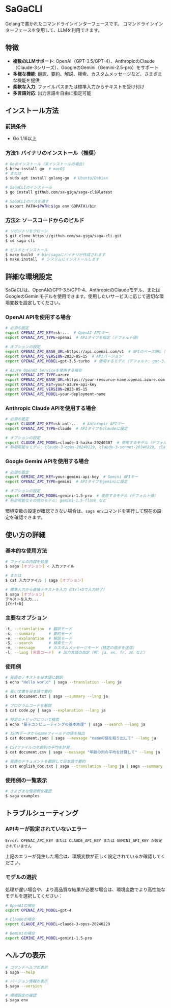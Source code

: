 # SaGaCLI
Golangで書かれたコマンドラインインターフェースです。
コマンドラインインターフェースを使用して、LLMを利用できます。

## 特徴

- **複数のLLMサポート**: OpenAI（GPT-3.5/GPT-4）、AnthropicのClaude（Claude-3シリーズ）、GoogleのGemini（Gemini-2.5-pro）をサポート
- **多様な機能**: 翻訳、要約、解説、検索、カスタムメッセージなど、さまざまな機能を提供
- **柔軟な入力**: ファイルパスまたは標準入力からテキストを受け付け
- **多言語対応**: 出力言語を自由に指定可能

## インストール方法

### 前提条件

- Go 1.16以上

### 方法1: バイナリのインストール（推奨）

```bash
# Goのインストール（未インストールの場合）
$ brew install go  # macOS
# または
$ sudo apt install golang-go  # Ubuntu/Debian

# SaGaCLIのインストール 
$ go install github.com/sa-giga/saga-cli@latest

# SaGaCLIのパスを通す
$ export PATH=$PATH:$(go env GOPATH)/bin
```

### 方法2: ソースコードからのビルド

```bash
# リポジトリをクローン
$ git clone https://github.com/sa-giga/saga-cli.git
$ cd saga-cli

# ビルドとインストール
$ make build  # bin/sagaにバイナリが作成されます
$ make install  # システムにインストールします
```

## 詳細な環境設定

SaGaCLIは、OpenAIのGPT-3.5/GPT-4、AnthropicのClaudeモデル、またはGoogleのGeminiモデルを使用できます。使用したいサービスに応じて適切な環境変数を設定してください。

### OpenAI APIを使用する場合

```bash
# 必須の設定
export OPENAI_API_KEY=sk-...  # OpenAI APIキー
export OPENAI_API_TYPE=openai  # APIタイプを指定（デフォルト値）

# オプションの設定
export OPENAI_API_BASE_URL=https://api.openai.com/v1  # APIのベースURL（デフォルト値）
export OPENAI_API_VERSION=2023-05-15  # APIバージョン
export OPENAI_API_MODEL=gpt-3.5-turbo  # 使用するモデル（デフォルト: gpt-3.5-turbo）

# Azure OpenAI Serviceを使用する場合
export OPENAI_API_TYPE=azure
export OPENAI_API_BASE_URL=https://your-resource-name.openai.azure.com
export OPENAI_API_KEY=your-azure-api-key
export OPENAI_API_VERSION=2023-05-15
export OPENAI_API_MODEL=your-deployment-name
```

### Anthropic Claude APIを使用する場合

```bash
# 必須の設定
export CLAUDE_API_KEY=sk-ant-...  # Anthropic APIキー
export OPENAI_API_TYPE=claude  # APIタイプをclaudeに設定

# オプションの設定
export CLAUDE_API_MODEL=claude-3-haiku-20240307  # 使用するモデル（デフォルト値）
# 利用可能なモデル: claude-3-opus-20240229, claude-3-sonnet-20240229, claude-3-haiku-20240307 など
```

### Google Gemini APIを使用する場合

```bash
# 必須の設定
export GEMINI_API_KEY=your-gemini-api-key  # Gemini APIキー
export OPENAI_API_TYPE=gemini  # APIタイプをgeminiに設定

# オプションの設定
export GEMINI_API_MODEL=gemini-1.5-pro  # 使用するモデル（デフォルト値）
# 利用可能なその他のモデル: gemini-1.5-flash など
```

環境変数の設定が確認できない場合は、`saga env`コマンドを実行して現在の設定を確認できます。

## 使い方の詳細

### 基本的な使用方法

```bash
# ファイルの内容を処理
$ saga [オプション] < 入力ファイル

# または
$ cat 入力ファイル | saga [オプション]

# 標準入力から直接テキストを入力（Ctrl+Dで入力終了）
$ saga [オプション]
テキストを入力...
[Ctrl+D]
```

### 主要なオプション

```bash
-t, --translation  # 翻訳モード
-s, --summary      # 要約モード
-e, --explanation  # 解説モード
-S, --search       # 検索モード
-m, --message      # カスタムメッセージモード（特定の指示を送信）
-l, --lang [言語コード]  # 出力言語の指定（例: ja, en, fr, zh など）
```

### 使用例

```bash
# 英語のテキストを日本語に翻訳
$ echo "Hello world" | saga --translation --lang ja

# 長い文書を日本語で要約
$ cat document.txt | saga --summary --lang ja

# プログラムコードを解説
$ cat code.py | saga --explanation --lang ja

# 特定のトピックについて検索
$ echo "量子コンピューティングの基本原理" | saga --search --lang ja

# JSONデータからnameフィールドの値を抽出
$ cat document.json | saga --message "nameの値を取り出して" --lang ja

# CSVファイルの年齢列の平均を計算
$ cat document.csv | saga --message "年齢の列の平均を計算して" --lang ja

# 英語のドキュメントを翻訳して日本語で要約
$ cat english_doc.txt | saga --translation --lang ja | saga --summary --lang ja
```

### 使用例の一覧表示

```bash
# さまざまな使用例を確認
$ saga examples
```

## トラブルシューティング

### APIキーが設定されていないエラー

```
Error: OPENAI_API_KEY または CLAUDE_API_KEY または GEMINI_API_KEY が設定されていません
```

上記のエラーが発生した場合は、環境変数が正しく設定されているか確認してください。

### モデルの選択

処理が遅い場合や、より高品質な結果が必要な場合は、環境変数でより高性能なモデルを選択してください：

```bash
# OpenAIの場合
export OPENAI_API_MODEL=gpt-4

# Claudeの場合
export CLAUDE_API_MODEL=claude-3-opus-20240229

# Geminiの場合
export GEMINI_API_MODEL=gemini-1.5-pro
```

## ヘルプの表示

```bash
# コマンドヘルプの表示
$ saga --help

# バージョン情報の表示
$ saga --version

# 環境設定の確認
$ saga env
```

